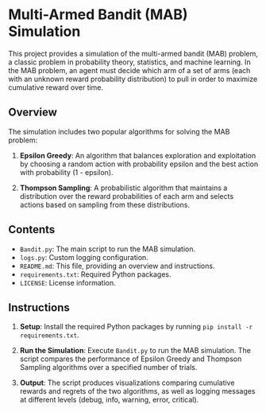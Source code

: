 # Multi-Armed Bandit (MAB) Simulation

This project provides a simulation of the multi-armed bandit (MAB) problem, a classic problem in probability theory, statistics, and machine learning. In the MAB problem, an agent must decide which arm of a set of arms (each with an unknown reward probability distribution) to pull in order to maximize cumulative reward over time.

## Overview

The simulation includes two popular algorithms for solving the MAB problem:

1. **Epsilon Greedy**: An algorithm that balances exploration and exploitation by choosing a random action with probability epsilon and the best action with probability (1 - epsilon).

2. **Thompson Sampling**: A probabilistic algorithm that maintains a distribution over the reward probabilities of each arm and selects actions based on sampling from these distributions.

## Contents

- `Bandit.py`: The main script to run the MAB simulation.
- `logs.py`: Custom logging configuration.
- `README.md`: This file, providing an overview and instructions.
- `requirements.txt`: Required Python packages.
- `LICENSE`: License information.

## Instructions

1. **Setup**: Install the required Python packages by running `pip install -r requirements.txt`.

2. **Run the Simulation**: Execute `Bandit.py` to run the MAB simulation. The script compares the performance of Epsilon Greedy and Thompson Sampling algorithms over a specified number of trials.

3. **Output**: The script produces visualizations comparing cumulative rewards and regrets of the two algorithms, as well as logging messages at different levels (debug, info, warning, error, critical).



